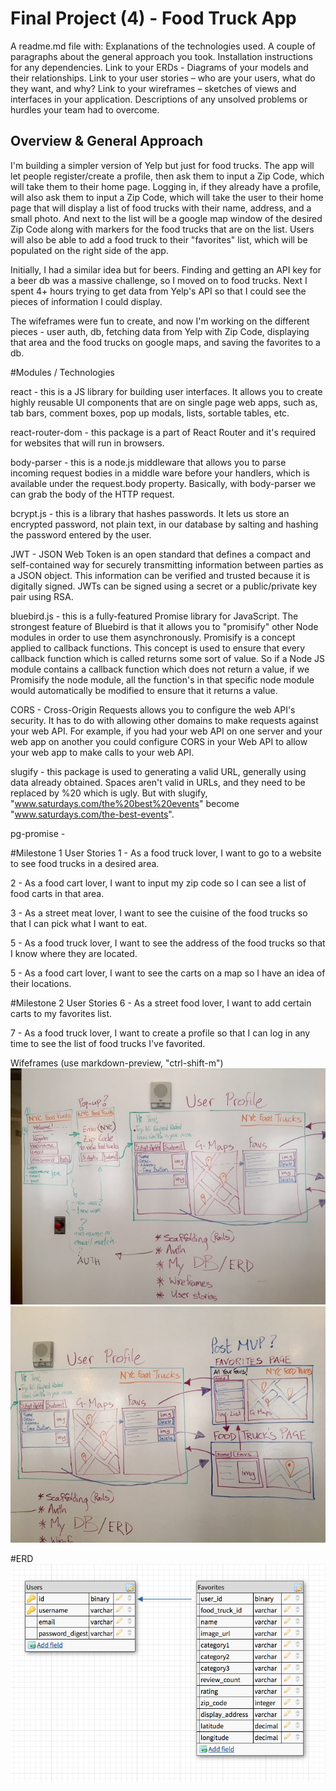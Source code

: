 # Final Project (4) - Food Truck App

A readme.md file with:
Explanations of the technologies used.
A couple of paragraphs about the general approach you took.
Installation instructions for any dependencies.
Link to your ERDs - Diagrams of your models and their relationships.
Link to your user stories – who are your users, what do they want, and why?
Link to your wireframes – sketches of views and interfaces in your application.
Descriptions of any unsolved problems or hurdles your team had to overcome.

## Overview & General Approach

I'm building a simpler version of Yelp but just for food trucks. The app will let people register/create a profile, then ask them to input a Zip Code, which will take them to their
home page. Logging in, if they already have a profile, will also ask them to input a Zip Code,
which will take the user to their home page that will display a list of food trucks with their
name, address, and a small photo. And next to the list will be a google map window of the
desired Zip Code along with markers for the food trucks that are on the list. Users will also
be able to add a food truck to their "favorites" list, which will be populated on the right
side of the app.

Initially, I had a similar idea but for beers. Finding and getting an API key for a beer db
was a massive challenge, so I moved on to food trucks. Next I spent 4+ hours trying to
get data from Yelp's API so that I could see the pieces of information I could display.

The wifeframes were fun to create, and now I'm working on the different pieces - user auth,
db, fetching data from Yelp with Zip Code, displaying that area and the food trucks on
google maps, and saving the favorites to a db.

#Modules / Technologies

react - this is a JS library for building user interfaces. It allows you to create highly reusable UI components that are on single page web apps, such as, tab bars, comment boxes, pop up modals, lists, sortable tables, etc.

react-router-dom - this package is a part of React Router and it's required for websites that will
run in browsers.

body-parser - this is a node.js middleware that allows you to parse incoming request bodies in a
middle ware before your handlers, which is available under the request.body property. Basically,
with body-parser we can grab the body of the HTTP request.

bcrypt.js - this is a library that hashes passwords. It lets us store an encrypted password, not plain text, in our database by salting and hashing the password entered by the user.

JWT - JSON Web Token is an open standard that defines a compact and self-contained way for securely transmitting information between parties as a JSON object. This information can be verified and trusted because it is digitally signed. JWTs can be signed using a secret or a public/private key pair using RSA.

bluebird.js - this is a fully-featured Promise library for JavaScript. The strongest feature of Bluebird is that it allows you to "promisify" other Node modules in order to use them asynchronously. Promisify is a concept applied to callback functions. This concept is used to ensure that every callback function which is called returns some sort of value. So if a Node JS module contains a callback function which does not return a value, if we Promisify the node module, all the function's in that specific node module would automatically be modified to ensure that it returns a value.

CORS - Cross-Origin Requests allows you to configure the web API's security. It has to do with allowing other domains to make requests against your web API. For example, if you had your web API on one server and your web app on another you could configure CORS in your Web API to allow your web app to make calls to your web API.

slugify - this package is used to generating a valid URL, generally using data already obtained. Spaces aren't valid in URLs, and they need to be replaced by %20 which is ugly. But with slugify,
"www.saturdays.com/the%20best%20events" become "www.saturdays.com/the-best-events".

pg-promise -



#Milestone 1 User Stories
1 - As a food truck lover, I want to go to a website to see food trucks in a desired area.

2 - As a food cart lover, I want to input my zip code so I can see a list of food carts in that area.

3 - As a street meat lover, I want to see the cuisine of the food trucks so that I can pick what I want to eat.

5 - As a food truck lover, I want to see the address of the food trucks so that I know
where they are located.

5 - As a food cart lover, I want to see the carts on a map so I have an idea of their locations.

#Milestone 2 User Stories
6 - As a street food lover, I want to add certain carts to my favorites list.

7 - As a food truck lover, I want to create a profile so that I can log in any time to see
the list of food trucks I've favorited. 

Wifeframes (use markdown-preview, "ctrl-shift-m")
![Login & Homepage](./Wireframes/P4-a.jpg)
![Favorites & Food Trucks pages](./Wireframes/P4-b.jpg)

#ERD
![ERD](./ERD.png)

